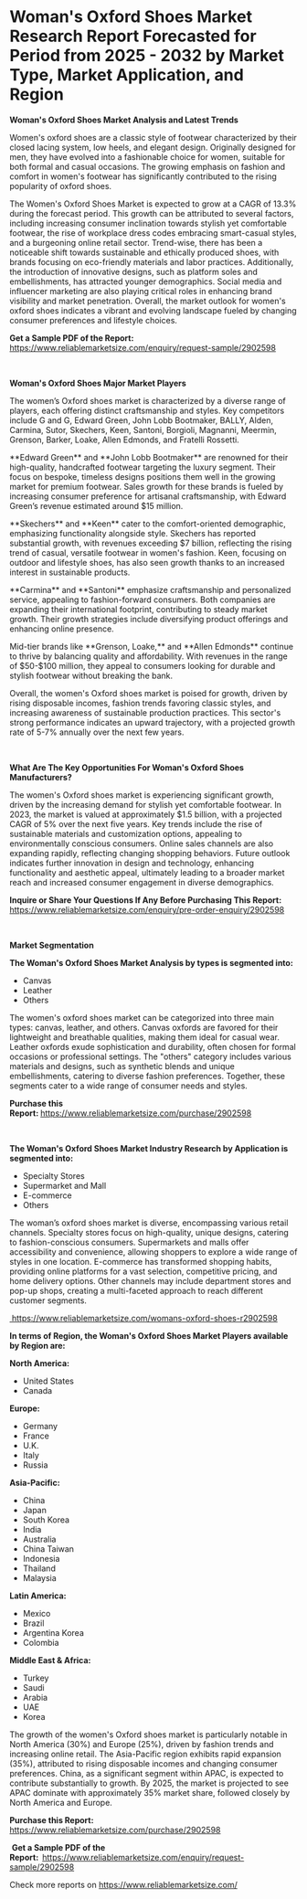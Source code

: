 <p><h1>Woman's Oxford Shoes Market Research Report Forecasted for Period from 2025 -  2032 by Market Type, Market Application, and Region</h1></p><p><strong>Woman's Oxford Shoes Market Analysis and Latest Trends</strong></p>
<p><p>Women's oxford shoes are a classic style of footwear characterized by their closed lacing system, low heels, and elegant design. Originally designed for men, they have evolved into a fashionable choice for women, suitable for both formal and casual occasions. The growing emphasis on fashion and comfort in women's footwear has significantly contributed to the rising popularity of oxford shoes.</p><p>The Women's Oxford Shoes Market is expected to grow at a CAGR of 13.3% during the forecast period. This growth can be attributed to several factors, including increasing consumer inclination towards stylish yet comfortable footwear, the rise of workplace dress codes embracing smart-casual styles, and a burgeoning online retail sector. Trend-wise, there has been a noticeable shift towards sustainable and ethically produced shoes, with brands focusing on eco-friendly materials and labor practices. Additionally, the introduction of innovative designs, such as platform soles and embellishments, has attracted younger demographics. Social media and influencer marketing are also playing critical roles in enhancing brand visibility and market penetration. Overall, the market outlook for women's oxford shoes indicates a vibrant and evolving landscape fueled by changing consumer preferences and lifestyle choices.</p></p>
<p><strong>Get a Sample PDF of the Report:&nbsp;</strong> <a href="https://www.reliablemarketsize.com/enquiry/request-sample/2902598?utm_campaign=2755&utm_medium=2&utm_source=Github&utm_content=ia&utm_term=11032025&utm_id=womans-oxford-shoes">https://www.reliablemarketsize.com/enquiry/request-sample/2902598</a></p>
<p>&nbsp;</p>
<p><strong>Woman's Oxford Shoes Major Market Players</strong></p>
<p><p>The women’s Oxford shoes market is characterized by a diverse range of players, each offering distinct craftsmanship and styles. Key competitors include G and G, Edward Green, John Lobb Bootmaker, BALLY, Alden, Carmina, Sutor, Skechers, Keen, Santoni, Borgioli, Magnanni, Meermin, Grenson, Barker, Loake, Allen Edmonds, and Fratelli Rossetti.</p><p>**Edward Green** and **John Lobb Bootmaker** are renowned for their high-quality, handcrafted footwear targeting the luxury segment. Their focus on bespoke, timeless designs positions them well in the growing market for premium footwear. Sales growth for these brands is fueled by increasing consumer preference for artisanal craftsmanship, with Edward Green’s revenue estimated around $15 million.</p><p>**Skechers** and **Keen** cater to the comfort-oriented demographic, emphasizing functionality alongside style. Skechers has reported substantial growth, with revenues exceeding $7 billion, reflecting the rising trend of casual, versatile footwear in women's fashion. Keen, focusing on outdoor and lifestyle shoes, has also seen growth thanks to an increased interest in sustainable products.</p><p>**Carmina** and **Santoni** emphasize craftsmanship and personalized service, appealing to fashion-forward consumers. Both companies are expanding their international footprint, contributing to steady market growth. Their growth strategies include diversifying product offerings and enhancing online presence.</p><p>Mid-tier brands like **Grenson, Loake,** and **Allen Edmonds** continue to thrive by balancing quality and affordability. With revenues in the range of $50-$100 million, they appeal to consumers looking for durable and stylish footwear without breaking the bank.</p><p>Overall, the women's Oxford shoes market is poised for growth, driven by rising disposable incomes, fashion trends favoring classic styles, and increasing awareness of sustainable production practices. This sector's strong performance indicates an upward trajectory, with a projected growth rate of 5-7% annually over the next few years.</p></p>
<p>&nbsp;</p>
<p><strong>What Are The Key Opportunities For Woman's Oxford Shoes Manufacturers?</strong></p>
<p><p>The women's Oxford shoes market is experiencing significant growth, driven by the increasing demand for stylish yet comfortable footwear. In 2023, the market is valued at approximately $1.5 billion, with a projected CAGR of 5% over the next five years. Key trends include the rise of sustainable materials and customization options, appealing to environmentally conscious consumers. Online sales channels are also expanding rapidly, reflecting changing shopping behaviors. Future outlook indicates further innovation in design and technology, enhancing functionality and aesthetic appeal, ultimately leading to a broader market reach and increased consumer engagement in diverse demographics.</p></p>
<p><strong>Inquire or Share Your Questions If Any Before Purchasing This Report:</strong> <a href="https://www.reliablemarketsize.com/enquiry/pre-order-enquiry/2902598?utm_campaign=2755&utm_medium=2&utm_source=Github&utm_content=ia&utm_term=11032025&utm_id=womans-oxford-shoes">https://www.reliablemarketsize.com/enquiry/pre-order-enquiry/2902598</a></p>
<p>&nbsp;</p>
<p><strong>Market Segmentation</strong></p>
<p><strong>The Woman's Oxford Shoes Market Analysis by types is segmented into:</strong></p>
<p><ul><li>Canvas</li><li>Leather</li><li>Others</li></ul></p>
<p><p>The women's oxford shoes market can be categorized into three main types: canvas, leather, and others. Canvas oxfords are favored for their lightweight and breathable qualities, making them ideal for casual wear. Leather oxfords exude sophistication and durability, often chosen for formal occasions or professional settings. The "others" category includes various materials and designs, such as synthetic blends and unique embellishments, catering to diverse fashion preferences. Together, these segments cater to a wide range of consumer needs and styles.</p></p>
<p><strong>Purchase this Report:&nbsp;</strong><a href="https://www.reliablemarketsize.com/purchase/2902598?utm_campaign=2755&utm_medium=2&utm_source=Github&utm_content=ia&utm_term=11032025&utm_id=womans-oxford-shoes">https://www.reliablemarketsize.com/purchase/2902598</a></p>
<p>&nbsp;</p>
<p><strong>The Woman's Oxford Shoes Market Industry Research by Application is segmented into:</strong></p>
<p><ul><li>Specialty Stores</li><li>Supermarket and Mall</li><li>E-commerce</li><li>Others</li></ul></p>
<p><p>The woman’s oxford shoes market is diverse, encompassing various retail channels. Specialty stores focus on high-quality, unique designs, catering to fashion-conscious consumers. Supermarkets and malls offer accessibility and convenience, allowing shoppers to explore a wide range of styles in one location. E-commerce has transformed shopping habits, providing online platforms for a vast selection, competitive pricing, and home delivery options. Other channels may include department stores and pop-up shops, creating a multi-faceted approach to reach different customer segments.</p></p>
<p><a href="https://www.reliablemarketsize.com/womans-oxford-shoes-r2902598?utm_campaign=2755&utm_medium=2&utm_source=Github&utm_content=ia&utm_term=11032025&utm_id=womans-oxford-shoes">&nbsp;https://www.reliablemarketsize.com/womans-oxford-shoes-r2902598</a></p>
<p><strong>In terms of Region, the Woman's Oxford Shoes Market Players available by Region are:</strong></p>
<p>
    <p> <strong> North America: </strong>
        <ul>
            <li>United States</li>
            <li>Canada</li>
        </ul>
        </p> 
    <p> <strong> Europe: </strong>
        <ul>
            <li>Germany</li>
            <li>France</li>
            <li>U.K.</li>
            <li>Italy</li>
            <li>Russia</li>
        </ul>
        </p> 
    <p> <strong> Asia-Pacific: </strong>
        <ul>
            <li>China</li>
            <li>Japan</li>
            <li>South Korea</li>
            <li>India</li>
            <li>Australia</li>
            <li>China Taiwan</li>
            <li>Indonesia</li>
            <li>Thailand</li>
            <li>Malaysia</li>
        </ul>
        </p> 
    <p> <strong> Latin America: </strong>
        <ul>
            <li>Mexico</li>
            <li>Brazil</li>
            <li>Argentina Korea</li>
            <li>Colombia</li>
        </ul>
        </p> 
    <p> <strong> Middle East & Africa: </strong>
        <ul>
            <li>Turkey</li>
            <li>Saudi</li>
            <li>Arabia</li>
            <li>UAE</li>
            <li>Korea</li>
        </ul>
    </p>
    </p>
<p><p>The growth of the women's Oxford shoes market is particularly notable in North America (30%) and Europe (25%), driven by fashion trends and increasing online retail. The Asia-Pacific region exhibits rapid expansion (35%), attributed to rising disposable incomes and changing consumer preferences. China, as a significant segment within APAC, is expected to contribute substantially to growth. By 2025, the market is projected to see APAC dominate with approximately 35% market share, followed closely by North America and Europe.</p></p>
<p><strong>Purchase this Report: </strong><a href="https://www.reliablemarketsize.com/purchase/2902598?utm_campaign=2755&utm_medium=2&utm_source=Github&utm_content=ia&utm_term=11032025&utm_id=womans-oxford-shoes">https://www.reliablemarketsize.com/purchase/2902598</a></p>
<p>&nbsp;<strong>Get a Sample PDF of the Report:&nbsp;&nbsp;</strong><a href="https://www.reliablemarketsize.com/enquiry/request-sample/2902598?utm_campaign=2755&utm_medium=2&utm_source=Github&utm_content=ia&utm_term=11032025&utm_id=womans-oxford-shoes">https://www.reliablemarketsize.com/enquiry/request-sample/2902598</a></p>
<p><strong></strong></p>
<p>Check more reports on <a href="https://www.reliablemarketsize.com/?utm_campaign=2755&utm_medium=2&utm_source=Github&utm_content=ia&utm_term=11032025&utm_id=womans-oxford-shoes">https://www.reliablemarketsize.com/</a></p>